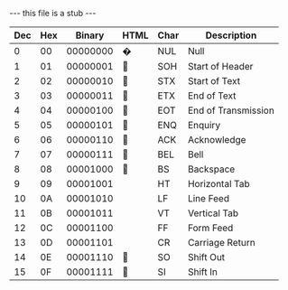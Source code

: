 --- this file is a stub ---


| Dec 	| Hex 	| Binary 	| HTML 	| Char 	| Description |
| --- | --- | --- | --- | --- | --- | 
| 0 	| 00 	| 00000000 	| &#0; 	| NUL 	| Null |
| 1 	| 01 	| 00000001 	| &#1; 	| SOH 	| Start of Header |
| 2 	| 02 	| 00000010 	| &#2; 	| STX 	| Start of Text |
| 3 	| 03 	| 00000011 	| &#3; 	| ETX 	| End of Text |
| 4 	| 04 	| 00000100 	| &#4; 	| EOT 	| End of Transmission |
| 5 	| 05 	| 00000101 	| &#5; 	| ENQ 	| Enquiry |
| 6 	| 06 	| 00000110 	| &#6; 	| ACK 	| Acknowledge |
| 7 	| 07 	| 00000111 	| &#7; 	| BEL 	| Bell |
| 8 	| 08 	| 00001000 	| &#8; 	| BS 	| Backspace |
| 9 	| 09 	| 00001001 	| &#9; 	| HT 	| Horizontal Tab |
| 10 	| 0A 	| 00001010 	| &#10; 	| LF 	| Line Feed |
| 11 	| 0B 	| 00001011 	| &#11; 	| VT 	| Vertical Tab |
| 12 	| 0C 	| 00001100 	| &#12; 	| FF 	| Form Feed |
| 13 	| 0D 	| 00001101 	| &#13; 	| CR 	| Carriage Return |
| 14 	| 0E 	| 00001110 	| &#14; 	| SO 	| Shift Out |
| 15 	| 0F 	| 00001111 	| &#15; 	| SI 	| Shift In |
